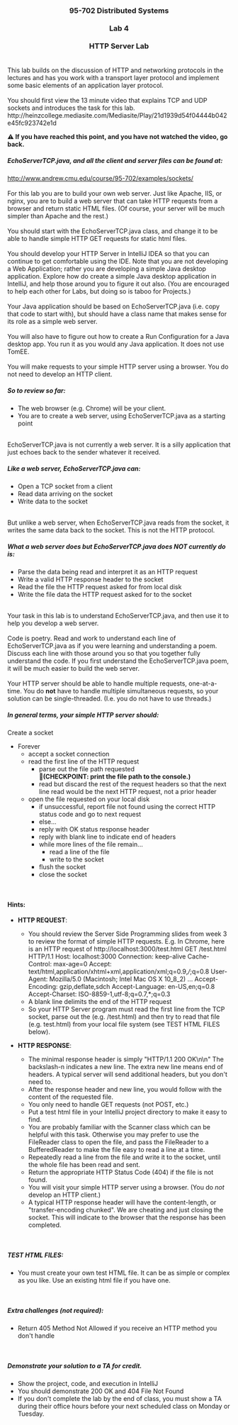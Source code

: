 <h3 align="center"> 95-702 Distributed Systems <br><br>
  Lab 4 <br><br>
  HTTP Server Lab<br><br></h3>
This lab builds on the discussion of HTTP and networking protocols in the
lectures and has you work with a transport layer protocol and implement some
basic elements of an application layer protocol.<br><br>
You should first view the 13 minute video that explains TCP and UDP sockets
and introduces the task for this lab.<br>
http://heinzcollege.mediasite.com/Mediasite/Play/21d1939d54f04444b042e45fc923742e1d<br>

:warning:<b> If you have reached this point, and you have not watched the video, go back.</b>

##### EchoServerTCP.java, and all the client and server files can be found at:
http://www.andrew.cmu.edu/course/95-702/examples/sockets/<br><br>
For this lab you are to build your own web server.  Just like Apache, IIS,
or nginx, you are to build a web server that can take HTTP requests from a
browser and return static HTML files.  (Of course, your server will be much
simpler than Apache and the rest.)<br><br>
You should start with the EchoServerTCP.java class, and change it to be able
to handle simple HTTP GET requests for static html files.<br><br>
You should develop your HTTP Server in IntelliJ IDEA so that you can continue
to get comfortable using the IDE. Note that you are not developing a Web
Application; rather you are developing a simple Java desktop application.
Explore how do create a simple Java desktop application in IntelliJ, and help
those around you to figure it out also. (You are encouraged to help each other
for Labs, but doing so is taboo for Projects.)<br><br>
Your Java application should be based on EchoServerTCP.java (i.e. copy that code
to start with), but should have a class name that makes sense for its role as a
simple web server. <br><br>
You will also have to figure out how to create a Run Configuration for a Java
desktop app.  You run it as you would any Java application. It does not use
TomEE.<br><br>
You will make requests to your simple HTTP server using a browser.  You do not
need to develop an HTTP client.<br>

##### So to review so far:
  * The web browser (e.g. Chrome) will be your client.
  * You are to create a web server, using EchoServerTCP.java as a starting point

<br>
EchoServerTCP.java is not currently a web server. It is a silly application
that just echoes back to the sender whatever it received.  <br>

##### Like a web server, EchoServerTCP.java can:
  * Open a TCP socket from a client
  * Read data arriving on the socket
  * Write data to the socket

<br>
But unlike a web server, when EchoServerTCP.java reads from the socket, it
writes the same data back to the socket.  This is not the HTTP protocol.<br>
 
##### What a web server does but EchoServerTCP.java does NOT currently do is:
  * Parse the data being read and interpret it as an HTTP request
  * Write a valid HTTP response header to the socket
  * Read the file the HTTP request asked for from local disk
  * Write the file data the HTTP request asked for to the socket

<br>
Your task in this lab is to understand EchoServerTCP.java, and then use it to 
help you develop a web server. <br><br>
Code is poetry. Read and work to understand each line of EchoServerTCP.java as
if you were learning and understanding a poem. Discuss each line with those
around you so that you together fully understand the code. If you first
understand the EchoServerTCP.java poem, it will be much easier to build the web
server.<br><br>
Your HTTP server should be able to handle multiple requests, one-at-a-time. You
do <b>not</b> have to handle multiple simultaneous requests, so your solution can be
single-threaded. (I.e. you do not have to use threads.)<br>

##### In general terms, your simple HTTP server should:
Create a socket
  * Forever
    * accept a socket connection
    * read the first line of the HTTP request
      * parse out the file path requested<br>
            :checkered_flag:<b>(CHECKPOINT: print the file path to the console.)</b>
      * read but discard the rest of the request headers
                  so that the next line read would be the next HTTP 
                  request, not a prior header
    * open the file requested on your local disk
      * if unsuccessful, report file not found using the correct HTTP status
                  code and go to next request
      * else...
      * reply with OK status response header
      * reply with blank line to indicate end of headers
      * while more lines of the file remain...
        * read a line of the file
        * write to the socket
      * flush the socket
      * close the socket
<br>

#### Hints:
  * <b>HTTP REQUEST</b>:
    * You should review the Server Side Programming slides from week 3 to review
        the format of simple HTTP requests.
              E.g. In Chrome, here is an HTTP request of http://localhost:3000/test.html
                  GET /test.html HTTP/1.1
                  Host: localhost:3000
                  Connection: keep-alive
                  Cache-Control: max-age=0
                  Accept: text/html,application/xhtml+xml,application/xml;q=0.9,*/*;q=0.8
                  User-Agent: Mozilla/5.0 (Macintosh; Intel Mac OS X 10_8_2)  ...
                  Accept-Encoding: gzip,deflate,sdch
                  Accept-Language: en-US,en;q=0.8
                  Accept-Charset: ISO-8859-1,utf-8;q=0.7,*;q=0.3
    * A blank line delimits the end of the HTTP request
    * So your HTTP Server program must read the first line from the TCP socket,
        parse out the <resource identifier> (e.g. /test.html) and then try to read
        that file (e.g. test.html) from your local file system (see TEST HTML FILES
        below).
      
  * <b>HTTP RESPONSE</b>:
    * The minimal response header is simply "HTTP/1.1 200 OK\n\n"  The backslash-n
              indicates a new line.  The extra new line means end of headers.  A typical
              server will send additional headers, but you don't need to.
    * After the response header and new line, you would follow with the content
          of the requested file.
    * You only need to handle GET requests (not POST, etc.)
    * Put a test html file in your IntelliJ project directory to make it easy to
          find.
    * You are probably familiar with the Scanner class which can be helpful with
          this task.  Otherwise you may prefer to use the FileReader class to open
          the file, and pass the FileReader to a BufferedReader to make the file
          easy to read a line at a time.
    * Repeatedly read a line from the file and write it to the socket, until the
              whole file has been read and sent.
    * Return the appropriate HTTP Status Code (404) if the file is not found.
    * You will visit your simple HTTP server using a browser.
              (You do *not* develop an HTTP client.)
    * A typical HTTP response header will have the content-length, or 
          "transfer-encoding chunked".  We are cheating and just closing the socket.
          This will indicate to the browser that the response has been completed.
<br>

##### TEST HTML FILES:
  * You must create your own test HTML file.  It can be as simple or complex
      as you like.  Use an existing html file if you have one.
<br>

##### Extra challenges (not required):
  * Return 405 Method Not Allowed if you receive an HTTP method you don't handle
<br>

##### Demonstrate your solution to a TA for credit.
  * Show the project, code, and execution in IntelliJ
  * You should demonstrate 200 OK and 404 File Not Found
  * If you don't complete the lab by the end of class, you must show a TA during
    their office hours before your next scheduled class on Monday or Tuesday.

